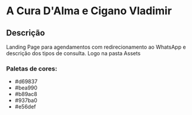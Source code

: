 # A Cura D'Alma e Cigano Vladimir

## Descrição
Landing Page para agendamentos com redirecionamento ao WhatsApp e descrição dos tipos
de consulta. Logo na pasta Assets

### Paletas de cores:
- #d69837
- #bea990
- #b89ac8
- #937ba0
- #e56def
